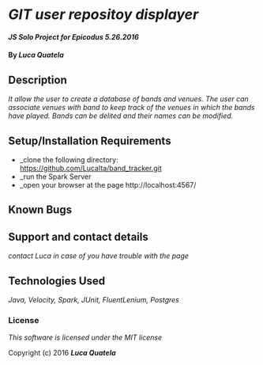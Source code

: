 # _GIT user repositoy displayer_

#### _JS Solo Project for Epicodus 5.26.2016_

#### By _**Luca Quatela**_

## Description

_It allow the user to create a database of bands and venues.
The user can associate venues with band to keep track of the venues in which the bands have played.
Bands can be delited and their names can be modified._

## Setup/Installation Requirements

* _clone the following directory: https://github.com/LucaIta/band_tracker.git
* _run the Spark Server
* _open your browser at the page http://localhost:4567/

## Known Bugs



## Support and contact details

_contact Luca in case of you have trouble with the page_

## Technologies Used

_Java, Velocity, Spark, JUnit, FluentLenium, Postgres_

### License

*This software is licensed under the MIT license*

Copyright (c) 2016 **_Luca Quatela_**
